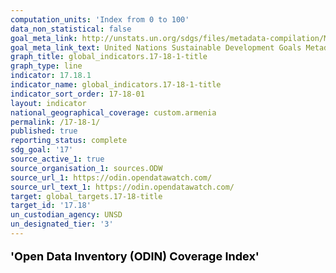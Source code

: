 ```yaml
---
computation_units: 'Index from 0 to 100'
data_non_statistical: false
goal_meta_link: http://unstats.un.org/sdgs/files/metadata-compilation/Metadata-Goal-17.pdf
goal_meta_link_text: United Nations Sustainable Development Goals Metadata (pdf 468kB)
graph_title: global_indicators.17-18-1-title
graph_type: line
indicator: 17.18.1
indicator_name: global_indicators.17-18-1-title
indicator_sort_order: 17-18-01
layout: indicator
national_geographical_coverage: custom.armenia
permalink: /17-18-1/
published: true
reporting_status: complete
sdg_goal: '17'
source_active_1: true
source_organisation_1: sources.ODW
source_url_1: https://odin.opendatawatch.com/
source_url_text_1: https://odin.opendatawatch.com/
target: global_targets.17-18-title
target_id: '17.18'
un_custodian_agency: UNSD
un_designated_tier: '3'
---
```

<p style="font-size: 18px; font-weight: bold; color: #000000;">
  'Open Data Inventory (ODIN) Coverage Index'
</p>
